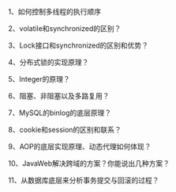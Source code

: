 1、如何控制多线程的执行顺序

2、volatile和synchronized的区别？

3、Lock接口和synchronized的区别和优势？

4、分布式锁的实现原理？

5、Integer的原理？

6、阻塞、非阻塞以及多路复用？

7、MySQL的binlog的底层原理？

8、cookie和session的区别和联系？

9、AOP的底层实现原理、动态代理如何体现？

10、JavaWeb解决跨域的方案？你能说出几种方案？

11、从数据库底层来分析事务提交与回滚的过程？